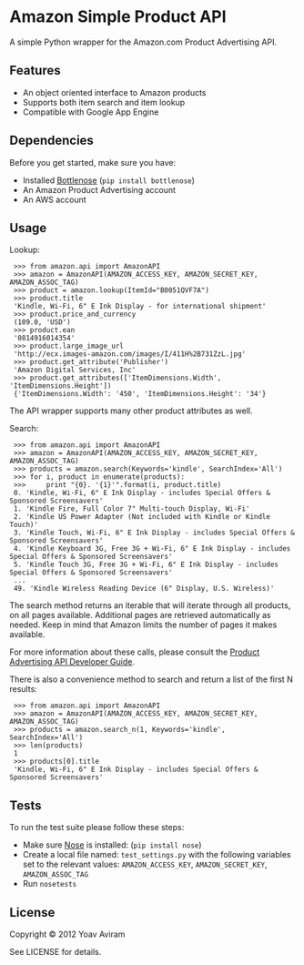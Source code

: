 Amazon Simple Product API 
==========================
A simple Python wrapper for the Amazon.com Product Advertising API. 


Features
--------

* An object oriented interface to Amazon products
* Supports both item search and item lookup
* Compatible with Google App Engine


Dependencies
--------------
Before you get started, make sure you have:

* Installed [Bottlenose](https://github.com/dlo/bottlenose) (`pip install bottlenose`)
* An Amazon Product Advertising account
* An AWS account


Usage
-----

Lookup:

     >>> from amazon.api import AmazonAPI
     >>> amazon = AmazonAPI(AMAZON_ACCESS_KEY, AMAZON_SECRET_KEY, AMAZON_ASSOC_TAG)
     >>> product = amazon.lookup(ItemId="B0051QVF7A")
     >>> product.title
     'Kindle, Wi-Fi, 6" E Ink Display - for international shipment'
     >>> product.price_and_currency
     (109.0, 'USD')
     >>> product.ean
     '0814916014354'
     >>> product.large_image_url
     'http://ecx.images-amazon.com/images/I/411H%2B731ZzL.jpg'
     >>> product.get_attribute('Publisher')
     'Amazon Digital Services, Inc'
     >>> product.get_attributes(['ItemDimensions.Width', 'ItemDimensions.Height'])
     {'ItemDimensions.Width': '450', 'ItemDimensions.Height': '34'}

The API wrapper supports many other product attributes as well.

Search:

     >>> from amazon.api import AmazonAPI
     >>> amazon = AmazonAPI(AMAZON_ACCESS_KEY, AMAZON_SECRET_KEY, AMAZON_ASSOC_TAG)
     >>> products = amazon.search(Keywords='kindle', SearchIndex='All')
     >>> for i, product in enumerate(products):
     >>>     print "{0}. '{1}'".format(i, product.title)
     0. 'Kindle, Wi-Fi, 6" E Ink Display - includes Special Offers & Sponsored Screensavers'
     1. 'Kindle Fire, Full Color 7" Multi-touch Display, Wi-Fi'
     2. 'Kindle US Power Adapter (Not included with Kindle or Kindle Touch)'
     3. 'Kindle Touch, Wi-Fi, 6" E Ink Display - includes Special Offers & Sponsored Screensavers'
     4. 'Kindle Keyboard 3G, Free 3G + Wi-Fi, 6" E Ink Display - includes Special Offers & Sponsored Screensavers'
     5. 'Kindle Touch 3G, Free 3G + Wi-Fi, 6" E Ink Display - includes Special Offers & Sponsored Screensavers'
     ...
     49. 'Kindle Wireless Reading Device (6" Display, U.S. Wireless)'

The search method returns an iterable that will iterate through all products,
on all pages available. Additional pages are retrieved automatically as needed.
Keep in mind that Amazon limits the number of pages it makes available.

For more information about these calls, please consult the [Product Advertising
API Developer Guide](http://docs.amazonwebservices.com/AWSECommerceService/latest/DG/index.html).

There is also a convenience method to search and return a list of the first N results:

     >>> from amazon.api import AmazonAPI
     >>> amazon = AmazonAPI(AMAZON_ACCESS_KEY, AMAZON_SECRET_KEY, AMAZON_ASSOC_TAG)
     >>> products = amazon.search_n(1, Keywords='kindle', SearchIndex='All')
     >>> len(products)
     1
     >>> products[0].title
     'Kindle, Wi-Fi, 6" E Ink Display - includes Special Offers & Sponsored Screensavers'


Tests
------
To run the test suite please follow these steps:

* Make sure [Nose](http://readthedocs.org/docs/nose/en/latest/) is installed: (`pip install nose`)
* Create a local file named: `test_settings.py` with the following variables set to the relevant values: `AMAZON_ACCESS_KEY`, `AMAZON_SECRET_KEY`, `AMAZON_ASSOC_TAG`
* Run `nosetests`

License
-------

Copyright &copy; 2012 Yoav Aviram

See LICENSE for details.

